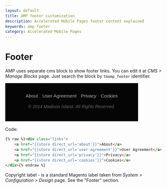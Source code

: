 ```yaml
---
layout: default
title: AMP footer customization
description: Accelerated Mobile Pages footer content explained
keywords: amp footer
category: Accelerated Mobile Pages
---
```


# Footer

AMP uses separate cms block to show footer links. You can edit it
at _CMS > Manage Blocks_ page. Just search the block by `tmamp_footer`
identifier.

![Footer Links](/images/m1/amp/customization/footer/footer-links.png)

Code:

```html
{% raw %}<div class="links">
    <a href="{{store direct_url='about'}}">About</a>
    <a href="{{store direct_url='user-agreement'}}">User Agreement</a>
    <a href="{{store direct_url='privacy'}}">Privacy</a>
    <a href="{{store direct_url='cookies'}}">Cookies</a>
</div>{% endraw %}
```

Copyright label - is a standard Magento label taken from
_System > Configuration > Design_ page. See the "Footer" section.
